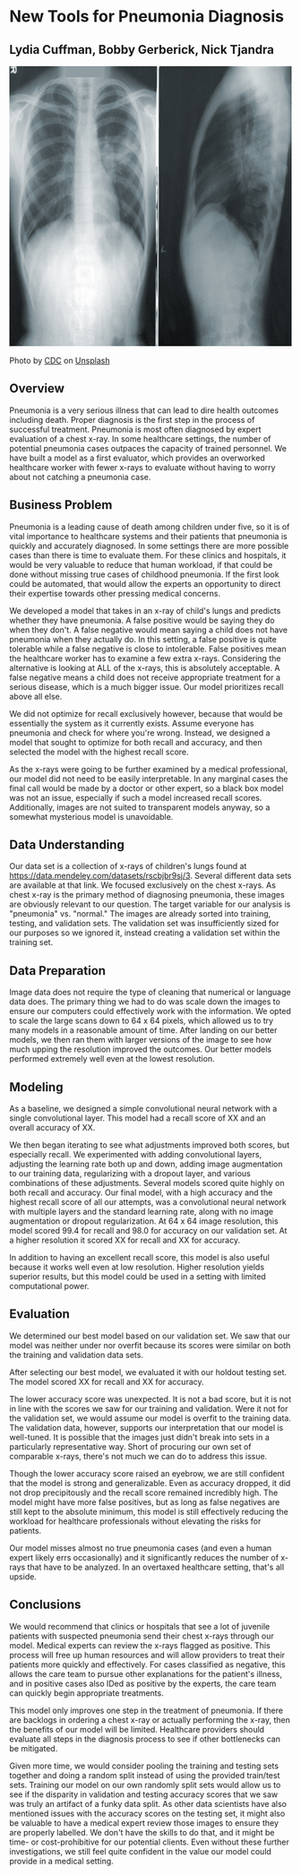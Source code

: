 # New Tools for Pneumonia Diagnosis

## Lydia Cuffman, Bobby Gerberick, Nick Tjandra

<p align="center">
  <img width="800" height="500" src="images/CDC_unsplash.jpg">
</p>
Photo by <a href="https://unsplash.com/@cdc?utm_source=unsplash&utm_medium=referral&utm_content=creditCopyText">CDC</a> on <a href="https://unsplash.com/photos/NMZdj2Zu36M?utm_source=unsplash&utm_medium=referral&utm_content=creditCopyText">Unsplash</a>
  

## Overview

Pneumonia is a very serious illness that can lead to dire health outcomes including death. Proper diagnosis is the first step in the process of successful treatment. Pneumonia is most often diagnosed by expert evaluation of a chest x-ray. In some healthcare settings, the number of potential pneumonia cases outpaces the capacity of trained personnel. We have built a model as a first evaluator, which provides an overworked healthcare worker with fewer x-rays to evaluate without having to worry about not catching a pneumonia case.

## Business Problem

Pneumonia is a leading cause of death among children under five, so it is of vital importance to healthcare systems and their patients that pneumonia is quickly and accurately diagnosed. In some settings there are more possible cases than there is time to evaluate them. For these clinics and hospitals, it would be very valuable to reduce that human workload, if that could be done without missing true cases of childhood pneumonia. If the first look could be automated, that would allow the experts an opportunity to direct their expertise towards other pressing medical concerns.

We developed a model that takes in an x-ray of child's lungs and predicts whether they have pneumonia. A false positive would be saying they do when they don't. A false negative would mean saying a child does not have pneumonia when they actually do. In this setting, a false positive is quite tolerable while a false negative is close to intolerable. False positives mean the healthcare worker has to examine a few extra x-rays. Considering the alternative is looking at ALL of the x-rays, this is absolutely acceptable. A false negative means a child does not receive appropriate treatment for a serious disease, which is a much bigger issue. Our model prioritizes recall above all else.

We did not optimize for recall exclusively however, because that would be essentially the system as it currently exists. Assume everyone has pneumonia and check for where you're wrong. Instead, we designed a model that sought to optimize for both recall and accuracy, and then selected the model with the highest recall score.

As the x-rays were going to be further examined by a medical professional, our model did not need to be easily interpretable. In any marginal cases the final call would be made by a doctor or other expert, so a black box model was not an issue, especially if such a model increased recall scores. Additionally, images are not suited to transparent models anyway, so a somewhat mysterious model is unavoidable.


## Data Understanding

Our data set is a collection of x-rays of children's lungs found at https://data.mendeley.com/datasets/rscbjbr9sj/3. Several different data sets are available at that link. We focused exclusively on the chest x-rays. As chest x-ray is the primary method of diagnosing pneumonia, these images are obviously relevant to our question. The target variable for our analysis is "pneumonia" vs. "normal." The images are already sorted into training, testing, and validation sets. The validation set was insufficiently sized for our purposes so we ignored it, instead creating a validation set within the training set.


## Data Preparation

Image data does not require the type of cleaning that numerical or language data does. The primary thing we had to do was scale down the images to ensure our computers could effectively work with the information. We opted to scale the large scans down to 64 x 64 pixels, which allowed us to try many models in a reasonable amount of time. After landing on our better models, we then ran them with larger versions of the image to see how much upping the resolution improved the outcomes. Our better models performed extremely well even at the lowest resolution.

## Modeling

As a baseline, we designed a simple convolutional neural network with a single convolutional layer. This model had a recall score of XX and an overall accuracy of XX.

We then began iterating to see what adjustments improved both scores, but especially recall. We experimented with adding convolutional layers, adjusting the learning rate both up and down, adding image augmentation to our training data, regularizing with a dropout layer, and various combinations of these adjustments. Several models scored quite highly on both recall and accuracy. Our final model, with a high accuracy and the highest recall score of all our attempts, was a convolutional neural network with multiple layers and the standard learning rate, along with no image augmentation or dropout regularization. At 64 x 64 image resolution, this model scored 99.4 for recall and 98.0 for accuracy on our validation set. At a higher resolution it scored XX for recall and XX for accuracy.

In addition to having an excellent recall score, this model is also useful because it works well even at low resolution. Higher resolution yields superior results, but this model could be used in a setting with limited computational power.

## Evaluation

We determined our best model based on our validation set. We saw that our model was neither under nor overfit because its scores were similar on both the training and validation data sets.

After selecting our best model, we evaluated it with our holdout testing set. The model scored XX for recall and XX for accuracy.

The lower accuracy score was unexpected. It is not a bad score, but it is not in line with the scores we saw for our training and validation. Were it not for the validation set, we would assume our model is overfit to the training data. The validation data, however, supports our interpretation that our model is well-tuned. It is possible that the images just didn't break into sets in a particularly representative way. Short of procuring our own set of comparable x-rays, there's not much we can do to address this issue.

Though the lower accuracy score raised an eyebrow, we are still confident that the model is strong and generalizable. Even as accuracy dropped, it did not drop precipitously and the recall score remained incredibly high. The model might have more false positives, but as long as false negatives are still kept to the absolute minimum, this model is still effectively reducing the workload for healthcare professionals without elevating the risks for patients.

Our model misses almost no true pneumonia cases (and even a human expert likely errs occasionally) and it significantly reduces the number of x-rays that have to be analyzed. In an overtaxed healthcare setting, that's all upside.


## Conclusions

We would recommend that clinics or hospitals that see a lot of juvenile patients with suspected pneumonia send their chest x-rays through our model. Medical experts can review the x-rays flagged as positive. This process will free up human resources and will allow providers to treat their patients more quickly and effectively. For cases classified as negative, this allows the care team to pursue other explanations for the patient's illness, and in positive cases also IDed as positive by the experts, the care team can quickly begin appropriate treatments.

This model only improves one step in the treatment of pneumonia. If there are backlogs in ordering a chest x-ray or actually performing the x-ray, then the benefits of our model will be limited. Healthcare providers should evaluate all steps in the diagnosis process to see if other bottlenecks can be mitigated.

Given more time, we would consider pooling the training and testing sets together and doing a random split instead of using the provided train/test sets. Training our model on our own randomly split sets would allow us to see if the disparity in validation and testing accuracy scores that we saw was truly an artifact of a funky data split. As other data scientists have also mentioned issues with the accuracy scores on the testing set, it might also be valuable to have a medical expert review those images to ensure they are properly labelled. We don't have the skills to do that, and it might be time- or cost-prohibitive for our potential clients. Even without these further investigations, we still feel quite confident in the value our model could provide in a medical setting.
